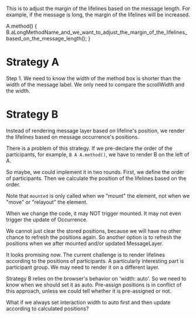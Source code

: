 This is to adjust the margin of the lifelines based on the message length.
For example, if the message is long, the margin of the lifelines will be increased.

A.method() {
  B.aLongMethodName_and_we_want_to_adjust_the_margin_of_the_lifelines_based_on_the_message_length();
}

# Strategy A

Step 1. We need to know the width of the method box is shorter than the
width of the message label. We only need to compare the scrollWidth and the width.

# Strategy B

Instead of rendering message layer based on lifeline's position, we render
the lifelines based on message occurrence's positions.

There is a problem of this strategy. If we pre-declare the order of the participants,
 for example, `B A A.method()`, we have to render B on the left of A.

So maybe, we could implement it in two rounds. First, we define the order of participants.
Then we calculate the position of the lifelines based on the order.

Note that `mounted` is only called when we "mount" the element,
not when we "move" or "relayout" the element.

When we change the code, it may NOT trigger mounted. It may not even
trigger the update of Occurrence.

We cannot just clear the stored positions, because we will have no other chance
to refresh the positions again. So another option is to refresh the positions
when we after mounted and/or updated MessageLayer.

It looks promising now. The current challenge is to render lifelines
according to the positions of participants. A particularly interesting part
is participant group. We may need to render it on a different layer.

Strategy B relies on the browser's behavior on 'width: auto'. So we need
to know when we should set it as auto. Pre-assign positions is in conflict
of this approach, unless we could tell whether it is pre-assigned or not.

What if we always set interaction width to auto first and then update according
to calculated positions?
